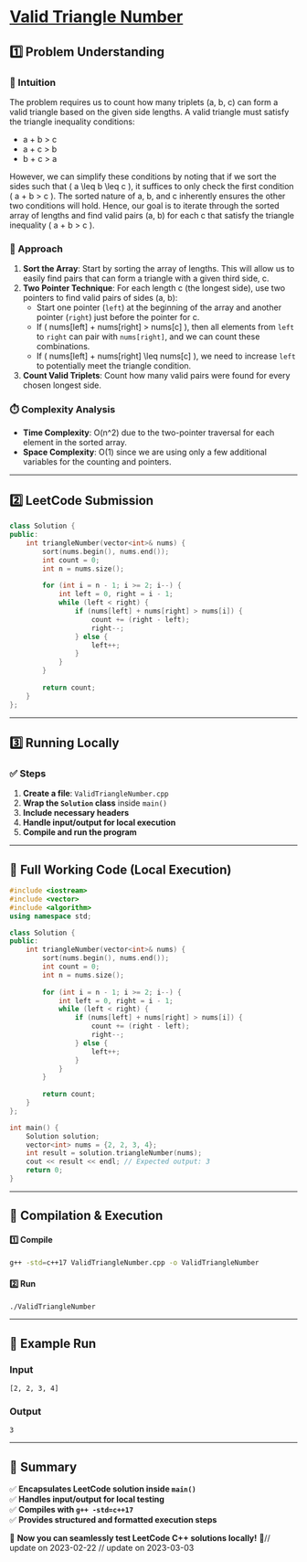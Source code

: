 # **[Valid Triangle Number](https://leetcode.com/problems/valid-triangle-number/description/)**  

## **1️⃣ Problem Understanding**  
### **📌 Intuition**  
The problem requires us to count how many triplets (a, b, c) can form a valid triangle based on the given side lengths. A valid triangle must satisfy the triangle inequality conditions:  
- a + b > c  
- a + c > b  
- b + c > a  

However, we can simplify these conditions by noting that if we sort the sides such that \( a \leq b \leq c \), it suffices to only check the first condition \( a + b > c \). The sorted nature of a, b, and c inherently ensures the other two conditions will hold. Hence, our goal is to iterate through the sorted array of lengths and find valid pairs (a, b) for each c that satisfy the triangle inequality \( a + b > c \).

### **🚀 Approach**  
1. **Sort the Array**: Start by sorting the array of lengths. This will allow us to easily find pairs that can form a triangle with a given third side, c.
2. **Two Pointer Technique**: For each length c (the longest side), use two pointers to find valid pairs of sides (a, b):
   - Start one pointer (`left`) at the beginning of the array and another pointer (`right`) just before the pointer for c.
   - If \( nums[left] + nums[right] > nums[c] \), then all elements from `left` to `right` can pair with `nums[right]`, and we can count these combinations.
   - If \( nums[left] + nums[right] \leq nums[c] \), we need to increase `left` to potentially meet the triangle condition.
3. **Count Valid Triplets**: Count how many valid pairs were found for every chosen longest side.

### **⏱️ Complexity Analysis**  
- **Time Complexity**: O(n^2) due to the two-pointer traversal for each element in the sorted array.   
- **Space Complexity**: O(1) since we are using only a few additional variables for the counting and pointers.

---  

## **2️⃣ LeetCode Submission**  
```cpp
class Solution {
public:
    int triangleNumber(vector<int>& nums) {
        sort(nums.begin(), nums.end());
        int count = 0;
        int n = nums.size();
        
        for (int i = n - 1; i >= 2; i--) {
            int left = 0, right = i - 1;
            while (left < right) {
                if (nums[left] + nums[right] > nums[i]) {
                    count += (right - left);
                    right--;
                } else {
                    left++;
                }
            }
        }
        
        return count;
    }
};  
```  

---  

## **3️⃣ Running Locally**  
### **✅ Steps**  
1. **Create a file**: `ValidTriangleNumber.cpp`  
2. **Wrap the `Solution` class** inside `main()`  
3. **Include necessary headers**  
4. **Handle input/output for local execution**  
5. **Compile and run the program**  

---  

## **📝 Full Working Code (Local Execution)**  
```cpp
#include <iostream>
#include <vector>
#include <algorithm>
using namespace std;

class Solution {
public:
    int triangleNumber(vector<int>& nums) {
        sort(nums.begin(), nums.end());
        int count = 0;
        int n = nums.size();
        
        for (int i = n - 1; i >= 2; i--) {
            int left = 0, right = i - 1;
            while (left < right) {
                if (nums[left] + nums[right] > nums[i]) {
                    count += (right - left);
                    right--;
                } else {
                    left++;
                }
            }
        }
        
        return count;
    }
};

int main() {
    Solution solution;
    vector<int> nums = {2, 2, 3, 4};
    int result = solution.triangleNumber(nums);
    cout << result << endl; // Expected output: 3
    return 0;
}  
```  

---  

## **🔧 Compilation & Execution**  
#### **1️⃣ Compile**  
```bash
g++ -std=c++17 ValidTriangleNumber.cpp -o ValidTriangleNumber
```  

#### **2️⃣ Run**  
```bash
./ValidTriangleNumber
```  

---  

## **🎯 Example Run**  
### **Input**  
```
[2, 2, 3, 4]
```  
### **Output**  
```
3
```  

---  

## **📌 Summary**  
✅ **Encapsulates LeetCode solution inside `main()`**  
✅ **Handles input/output for local testing**  
✅ **Compiles with `g++ -std=c++17`**  
✅ **Provides structured and formatted execution steps**  

🚀 **Now you can seamlessly test LeetCode C++ solutions locally!** 🚀// update on 2023-02-22
// update on 2023-03-03
